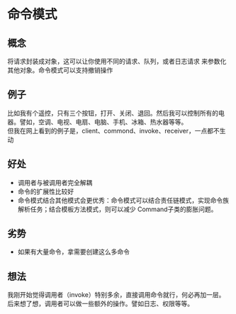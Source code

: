 # 命令模式
## 概念
将请求封装成对象，这可以让你使用不同的请求、队列，或者日志请求
来参数化其他对象。命令模式可以支持撤销操作
## 例子
比如我有个遥控，只有三个按钮，打开、关闭、退回。然后我可以控制所有的电器。譬如，空调、电视、电扇、电脑、手机、冰箱、热水器等等。
<br>
但我在网上看到的例子是，client、commond、invoke、receiver，一点都不生动
## 好处
   - 调用者与被调用者完全解耦
   - 命令的扩展性比较好
   - 命令模式结合其他模式会更优秀：命令模式可以结合责任链模式，实现命令族解析任务；结合模板方法模式，则可以减少 Command子类的膨胀问题。
## 劣势
  - 如果有大量命令，拿需要创建这么多命令
## 想法
 我刚开始觉得调用者（invoke）特别多余，直接调用命令就行，何必再加一层。<br>
 后来想了想，调用者可以做一些额外的操作。譬如日志、权限等等。